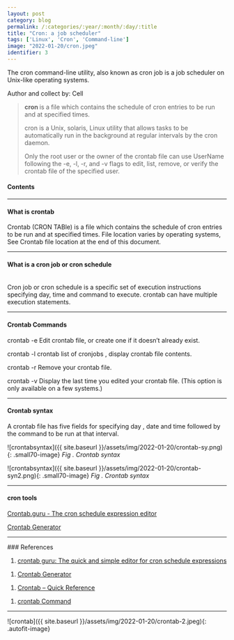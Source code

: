 ```yaml
---
layout: post
category: blog
permalink: /:categories/:year/:month/:day/:title
title: "Cron: a job scheduler"
tags: ['Linux', 'Cron', 'Command-line']
image: "2022-01-20/cron.jpeg"
identifier: 3
---
```

The cron command-line utility, also known as cron job is a job scheduler on Unix-like operating systems. 

Author and collect by: Cell

<!--more-->

<blockquote class="tip">
<strong> cron </strong>  is a file which contains the schedule of cron entries to be run and at specified times.  

cron is a Unix, solaris, Linux utility that allows tasks to be automatically run in the background at regular intervals by the cron daemon.

Only the root user or the owner of the crontab file can use UserName following the -e, -l, -r, and -v flags to edit, list, remove, or verify the crontab file of the specified user.

</blockquote>

<div class="list-of-contents">
  <h4>Contents</h4>
  <ul></ul>
</div>


<hr class="with-margin">
<h4 class="header" id="quantization">What is crontab</h4>
Crontab (CRON TABle) is a file which contains the schedule of cron entries to be run and at specified times. File location varies by operating systems, See Crontab file location at the end of this document.


<hr class="with-margin">
<h4 class="header" id="quantization">What is a cron job or cron schedule</h4>

<br>
Cron job or cron schedule is a specific set of execution instructions specifying day, time and command to execute. crontab can have multiple execution statements.
<br>



<hr class="with-margin">
<h4 class="header" id="quantization">Crontab Commands </h4>

crontab -e    Edit crontab file, or create one if it doesn’t already exist.
<br>

crontab -l    crontab list of cronjobs , display crontab file contents.
<br>


crontab -r    Remove your crontab file.
<br>


crontab -v    Display the last time you edited your crontab file. (This option is only available on a few systems.)
<br>

<hr class="with-margin">
<h4 class="header" id="quantization">Crontab syntax</h4>

A crontab file has five fields for specifying day , date and time followed by the command to be run at that interval.


![crontabsyntax]({{ site.baseurl }}/assets/img/2022-01-20/crontab-sy.png){: .small70-image}
<em class="figure">Fig . Crontab syntax</em>
<br>

![crontabsyntax]({{ site.baseurl }}/assets/img/2022-01-20/crontab-syn2.png){: .small70-image}
<em class="figure">Fig . Crontab syntax</em>
<br>






<hr class="with-margin">
<h4 class="header" id="quantization">cron tools</h4>

[Crontab.guru - The cron schedule expression editor](https://crontab.guru/)
<br>

[Crontab Generator](https://crontab-generator.org/)
<br>

<hr class="with-margin">
### References

<ol>
  <li><a href="https://crontab.guru/">crontab guru: The quick and simple editor for cron schedule expressions</a></li>
</ol>

<ol>
  <li><a href="https://crontab-generator.org/">Crontab Generator</a></li>
</ol>


<ol>
  <li><a href="https://www.adminschoice.com/crontab-quick-reference">Crontab – Quick Reference</a></li>
</ol>

<ol>
  <li><a href="https://www.ibm.com/docs/en/aix/7.2?topic=c-crontab-command">crontab Command</a></li>
</ol>

<hr class="with-margin">

![crontab]({{ site.baseurl }}/assets/img/2022-01-20/crontab-2.jpeg){: .autofit-image}
<br>